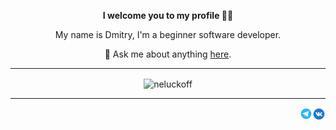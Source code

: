 <p align="center"><b>I welcome you to my profile 👋🏻</b></p>
<p align="center">My name is Dmitry, I'm a beginner software developer.</p>
<p align="center">💬 Ask me about anything <a href="https://github.com/neluckoff/neluckoff/issues">here</a>.</p>

<hr align="center" size=2/>

<p align="center"><img align="center" src="https://github-readme-stats.vercel.app/api/top-langs?username=neluckoff&show_icons=true&title_color=262626&bg_color=ffffff&hide_border=true&locale=en&layout=compact" alt="neluckoff" /></p>

<hr align="center" size=2/>

<a href="https://vk.com/neluckoff"> 
  <img align="right" alt="neluckoff | VK" width="21px" src="https://github.com/neluckoff/neluckoff/blob/main/assets/vk.svg" />
</a>

<a href="https://t.me/neluckoff">
  <img align="right" alt="neluckoff | Telegram" width="20px" src="https://github.com/neluckoff/neluckoff/blob/main/assets/telegram.svg" />
</a>
